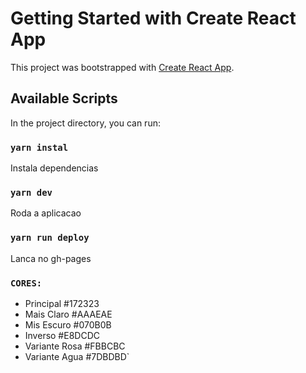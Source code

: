 # Getting Started with Create React App

This project was bootstrapped with [Create React App](https://github.com/facebook/create-react-app).

## Available Scripts

In the project directory, you can run:

### `yarn instal`
Instala dependencias

### `yarn dev`
Roda a aplicacao

### `yarn run deploy`
Lanca no gh-pages

### `CORES:`
 - Principal #172323
 - Mais Claro #AAAEAE
 - Mis Escuro #070B0B
 - Inverso #E8DCDC
 - Variante Rosa #FBBCBC
 - Variante Agua #7DBDBD`

